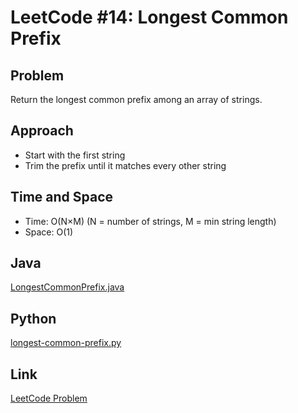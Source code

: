 # LeetCode #14: Longest Common Prefix

## Problem
Return the longest common prefix among an array of strings.

## Approach
- Start with the first string
- Trim the prefix until it matches every other string

## Time and Space
- Time: O(N×M) (N = number of strings, M = min string length)
- Space: O(1)

## Java
[LongestCommonPrefix.java](./LongestCommonPrefix.java)

## Python
[longest-common-prefix.py](./longest-common-prefix.py)

## Link
[LeetCode Problem](https://leetcode.com/problems/longest-common-prefix/)
